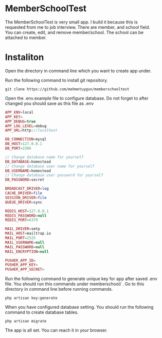 # MemberSchoolTest
  The MemberSchoolTest is very small app. I build it because this is requested from me to job interview. There are member, and school field. You can create, edit, and remove member/school. The school can be attached to member.
 
# Instaliton
  Open the directory in command line which you want to create app under.
  
  Run the following command to install git repository.
  ```
  git clone https://github.com/mehmetuygun/memberschooltest
  ```
  Open the .env.example file to configure database. Do not forget to after changed you should save as this file as .env 
  
  ```php
  APP_ENV=local
  APP_KEY=
  APP_DEBUG=true
  APP_LOG_LEVEL=debug
  APP_URL=http://localhost

  DB_CONNECTION=mysql
  DB_HOST=127.0.0.1
  DB_PORT=3306
  
  // Change database name for yourself
  DB_DATABASE=homestead
  // Change database user name for yourself
  DB_USERNAME=homestead
  // Change database user password for yourself
  DB_PASSWORD=secret

  BROADCAST_DRIVER=log
  CACHE_DRIVER=file
  SESSION_DRIVER=file
  QUEUE_DRIVER=sync

  REDIS_HOST=127.0.0.1
  REDIS_PASSWORD=null
  REDIS_PORT=6379

  MAIL_DRIVER=smtp
  MAIL_HOST=mailtrap.io
  MAIL_PORT=2525
  MAIL_USERNAME=null
  MAIL_PASSWORD=null
  MAIL_ENCRYPTION=null

  PUSHER_APP_ID=
  PUSHER_APP_KEY=
  PUSHER_APP_SECRET=
  ```
  
  Run the following command to generate unique key for app after saved .env file. You should run this commands under memberschool/ . Go to this     directory in command line before running commands.
  ```
  php artisan key:generate
  ```
  When you have configured database setting. You should run the following command to create database tables.
  ```
  php artisan migrate
  ```
  The app is all set. You can reach it in your browser. 
